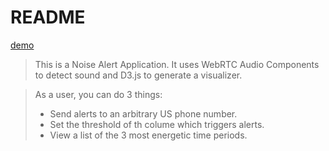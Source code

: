 README
=======
[demo](https://sleepy-falls-1191.herokuapp.com/ "Something")
> This is a Noise Alert Application. It uses WebRTC Audio Components to detect sound and D3.js to generate a visualizer.

> As a user, you can do 3 things:
> * Send alerts to an arbitrary US phone number.
> * Set the threshold of th colume which triggers alerts.
> * View a list of the 3 most energetic time periods.

